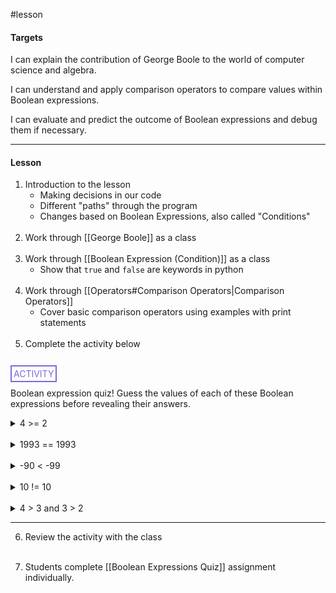#lesson 

#### Targets
I can explain the contribution of George Boole to the world of computer science and algebra.

I can understand and apply comparison operators to compare values within Boolean expressions.

I can evaluate and predict the outcome of Boolean expressions and debug them if necessary.

---
#### Lesson
1. Introduction to the lesson
	* Making decisions in our code
	* Different "paths" through the program
	* Changes based on Boolean Expressions, also called "Conditions"<br><br>
2. Work through [[George Boole]] as a class<br><br>
3. Work through [[Boolean Expression (Condition)]] as a class
	* Show that `true` and `false` are keywords in python<br><br>
4. Work through [[Operators#Comparison Operators|Comparison Operators]]
	* Cover basic comparison operators using examples with print statements<br><br>
5. Complete the activity below<br><br>

<span style="color: #7b6cd9; border: 2px solid #7b6cd9; padding: 3px">ACTIVITY</span>

Boolean expression quiz! Guess the values of each of these Boolean expressions before revealing their answers.

<details>
	<summary>4 >= 2</summary>
		<p style="font-style: italic">True, fours is greater than or equal to two.</p>
</details>
<br>
<details>
	<summary>1993 == 1993</summary>
		<p style="font-style: italic">True, 1993 is equal to 1993</p>
</details>
<br>
<details>
	<summary>-90 &lt -99</summary>
		<p style="font-style: italic">False, negative ninety is NOT less than negative ninety-nine</p>
</details>
<br>
<details>
	<summary>10 != 10</summary>
		<p style="font-style: italic">False, ten is not NOT equal to ten.</p>
</details>
<br>
<details>
	<summary>4 > 3 and 3 > 2</summary>
		<p style="font-style: italic">True, four is greater than three and also three is greater than 2</p>
</details>

<hr>

6. Review the activity with the class<br><br>

7. Students complete [[Boolean Expressions Quiz]] assignment individually.

